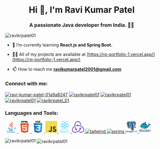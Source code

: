 <h1 align="center">Hi 👋, I'm Ravi Kumar Patel</h1>
<h3 align="center">A passionate Java developer from India. 👨‍💻</h3>

<p align="left"> <img src="https://komarev.com/ghpvc/?username=ravikrpatel01&label=Profile%20views&color=0e75b6&style=flat" alt="ravikrpatel01" /> </p>

- 🌱 I’m currently learning **React.js and Spring Boot.**

- 👨‍💻 All of my projects are available at [https://rp-portfolio-1.vercel.app/](https://rp-portfolio-1.vercel.app/)

- 📫 How to reach me **ravikumarpatel2001@gmail.com**

<h3 align="left">Connect with me:</h3>
<p align="left">
<a href="https://linkedin.com/in/ravi-kumar-patel-01a9a8247" target="blank"><img align="center" src="https://raw.githubusercontent.com/rahuldkjain/github-profile-readme-generator/master/src/images/icons/Social/linked-in-alt.svg" alt="ravi-kumar-patel-01a9a8247" height="30" width="40" /></a>
<a href="https://www.leetcode.com/ravikrpatel01" target="blank"><img align="center" src="https://raw.githubusercontent.com/rahuldkjain/github-profile-readme-generator/master/src/images/icons/Social/leet-code.svg" alt="ravikrpatel01" height="30" width="40" /></a>
<a href="https://auth.geeksforgeeks.org/user/ravikrpatel01" target="blank"><img align="center" src="https://raw.githubusercontent.com/rahuldkjain/github-profile-readme-generator/master/src/images/icons/Social/geeks-for-geeks.svg" alt="ravikrpatel01" height="30" width="40" /></a>
<a href="https://fb.com/ravikrpatel01" target="blank"><img align="center" src="https://raw.githubusercontent.com/rahuldkjain/github-profile-readme-generator/master/src/images/icons/Social/facebook.svg" alt="ravikrpatel01" height="30" width="40" /></a>
<a href="https://instagram.com/ravikrpatel_01" target="blank"><img align="center" src="https://raw.githubusercontent.com/rahuldkjain/github-profile-readme-generator/master/src/images/icons/Social/instagram.svg" alt="ravikrpatel_01" height="30" width="40" /></a>
</p>

<h3 align="left">Languages and Tools:</h3>
<p align="left"> <a href="https://www.java.com" target="_blank" rel="noreferrer"> <img src="https://raw.githubusercontent.com/devicons/devicon/master/icons/java/java-original.svg" alt="java" width="40" height="40"/> </a> <a href="https://www.w3.org/html/" target="_blank" rel="noreferrer"> <img src="https://raw.githubusercontent.com/devicons/devicon/master/icons/html5/html5-original-wordmark.svg" alt="html5" width="40" height="40"/> </a>  <a href="https://www.w3schools.com/css/" target="_blank" rel="noreferrer"> <img src="https://raw.githubusercontent.com/devicons/devicon/master/icons/css3/css3-original-wordmark.svg" alt="css3" width="40" height="40"/> </a>  <a href="https://developer.mozilla.org/en-US/docs/Web/JavaScript" target="_blank" rel="noreferrer"> <img src="https://raw.githubusercontent.com/devicons/devicon/master/icons/javascript/javascript-original.svg" alt="javascript" width="40" height="40"/> </a> <a href="https://reactjs.org/" target="_blank" rel="noreferrer"> <img src="https://raw.githubusercontent.com/devicons/devicon/master/icons/react/react-original-wordmark.svg" alt="react" width="40" height="40"/> </a> <a href="https://redux.js.org" target="_blank" rel="noreferrer"> <img src="https://raw.githubusercontent.com/devicons/devicon/master/icons/redux/redux-original.svg" alt="redux" width="40" height="40"/> <a href="https://tailwindcss.com/" target="_blank" rel="noreferrer"> <img src="https://www.vectorlogo.zone/logos/tailwindcss/tailwindcss-icon.svg" alt="tailwind" width="40" height="40"/> </a> </a> <a href="https://spring.io/" target="_blank" rel="noreferrer"> <img src="https://www.vectorlogo.zone/logos/springio/springio-icon.svg" alt="spring" width="40" height="40"/> </a> <a href="https://www.postgresql.org" target="_blank" rel="noreferrer"> <img src="https://raw.githubusercontent.com/devicons/devicon/master/icons/postgresql/postgresql-original-wordmark.svg" alt="postgresql" width="40" height="40"/> </a> <a href="https://www.docker.com/" target="_blank" rel="noreferrer"> <img src="https://raw.githubusercontent.com/devicons/devicon/master/icons/docker/docker-original-wordmark.svg" alt="docker" width="40" height="40"/> </a> </p>

<p><img align="left" src="https://github-readme-stats.vercel.app/api/top-langs?username=ravikrpatel01&show_icons=true&locale=en&layout=compact" alt="ravikrpatel01" /></p>

<p>&nbsp;<img align="center" src="https://github-readme-stats.vercel.app/api?username=ravikrpatel01&show_icons=true&locale=en" alt="ravikrpatel01" /></p>
